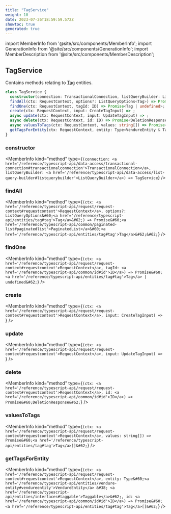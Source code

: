 ```yaml
---
title: "TagService"
weight: 10
date: 2023-07-26T18:59:59.572Z
showtoc: true
generated: true
---
```

<!-- This file was generated from the Vendure source. Do not modify. Instead, re-run the "docs:build" script -->
import MemberInfo from '@site/src/components/MemberInfo';
import GenerationInfo from '@site/src/components/GenerationInfo';
import MemberDescription from '@site/src/components/MemberDescription';


## TagService

<GenerationInfo sourceFile="packages/core/src/service/services/tag.service.ts" sourceLine="24" packageName="@vendure/core" />

Contains methods relating to <a href='/reference/typescript-api/entities/tag#tag'>Tag</a> entities.

```ts title="Signature"
class TagService {
  constructor(connection: TransactionalConnection, listQueryBuilder: ListQueryBuilder)
  findAll(ctx: RequestContext, options?: ListQueryOptions<Tag>) => Promise<PaginatedList<Tag>>;
  findOne(ctx: RequestContext, tagId: ID) => Promise<Tag | undefined>;
  create(ctx: RequestContext, input: CreateTagInput) => ;
  async update(ctx: RequestContext, input: UpdateTagInput) => ;
  async delete(ctx: RequestContext, id: ID) => Promise<DeletionResponse>;
  async valuesToTags(ctx: RequestContext, values: string[]) => Promise<Tag[]>;
  getTagsForEntity(ctx: RequestContext, entity: Type<VendureEntity & Taggable>, id: ID) => Promise<Tag[]>;
}
```

<div className="members-wrapper">

### constructor

<MemberInfo kind="method" type={`(connection: <a href='/reference/typescript-api/data-access/transactional-connection#transactionalconnection'>TransactionalConnection</a>, listQueryBuilder: <a href='/reference/typescript-api/data-access/list-query-builder#listquerybuilder'>ListQueryBuilder</a>) => TagService`}   />


### findAll

<MemberInfo kind="method" type={`(ctx: <a href='/reference/typescript-api/request/request-context#requestcontext'>RequestContext</a>, options?: ListQueryOptions&#60;<a href='/reference/typescript-api/entities/tag#tag'>Tag</a>&#62;) => Promise&#60;<a href='/reference/typescript-api/common/paginated-list#paginatedlist'>PaginatedList</a>&#60;<a href='/reference/typescript-api/entities/tag#tag'>Tag</a>&#62;&#62;`}   />


### findOne

<MemberInfo kind="method" type={`(ctx: <a href='/reference/typescript-api/request/request-context#requestcontext'>RequestContext</a>, tagId: <a href='/reference/typescript-api/common/id#id'>ID</a>) => Promise&#60;<a href='/reference/typescript-api/entities/tag#tag'>Tag</a> | undefined&#62;`}   />


### create

<MemberInfo kind="method" type={`(ctx: <a href='/reference/typescript-api/request/request-context#requestcontext'>RequestContext</a>, input: CreateTagInput) => `}   />


### update

<MemberInfo kind="method" type={`(ctx: <a href='/reference/typescript-api/request/request-context#requestcontext'>RequestContext</a>, input: UpdateTagInput) => `}   />


### delete

<MemberInfo kind="method" type={`(ctx: <a href='/reference/typescript-api/request/request-context#requestcontext'>RequestContext</a>, id: <a href='/reference/typescript-api/common/id#id'>ID</a>) => Promise&#60;DeletionResponse&#62;`}   />


### valuesToTags

<MemberInfo kind="method" type={`(ctx: <a href='/reference/typescript-api/request/request-context#requestcontext'>RequestContext</a>, values: string[]) => Promise&#60;<a href='/reference/typescript-api/entities/tag#tag'>Tag</a>[]&#62;`}   />


### getTagsForEntity

<MemberInfo kind="method" type={`(ctx: <a href='/reference/typescript-api/request/request-context#requestcontext'>RequestContext</a>, entity: Type&#60;<a href='/reference/typescript-api/entities/vendure-entity#vendureentity'>VendureEntity</a> &#38; <a href='/reference/typescript-api/entities/interfaces#taggable'>Taggable</a>&#62;, id: <a href='/reference/typescript-api/common/id#id'>ID</a>) => Promise&#60;<a href='/reference/typescript-api/entities/tag#tag'>Tag</a>[]&#62;`}   />




</div>

